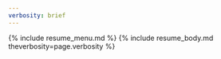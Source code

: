 ```yaml
---
verbosity: brief
---
```


{% include resume_menu.md %}
{% include resume_body.md theverbosity=page.verbosity %}
